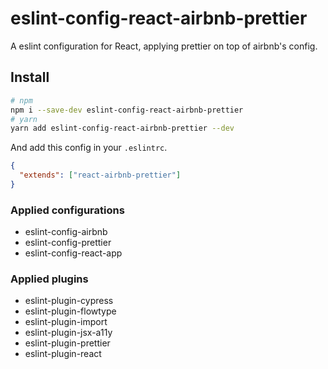 # eslint-config-react-airbnb-prettier

A eslint configuration for React, applying prettier on top of airbnb's config.

## Install

```bash
# npm
npm i --save-dev eslint-config-react-airbnb-prettier
# yarn
yarn add eslint-config-react-airbnb-prettier --dev
```

And add this config in your `.eslintrc`.

```json
{
  "extends": ["react-airbnb-prettier"]
}
```

### Applied configurations

- eslint-config-airbnb
- eslint-config-prettier
- eslint-config-react-app

### Applied plugins

- eslint-plugin-cypress
- eslint-plugin-flowtype
- eslint-plugin-import
- eslint-plugin-jsx-a11y
- eslint-plugin-prettier
- eslint-plugin-react
